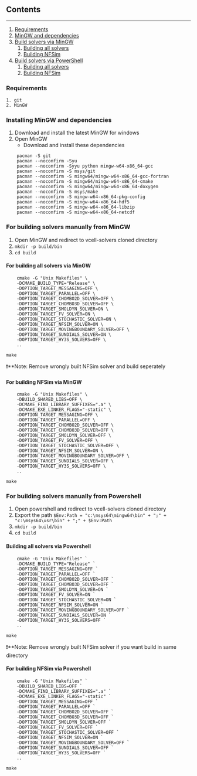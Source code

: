 ## Contents
------------

1. [Requirements](#requirements)
2. [MinGW and dependencies](#installing-mingw-and-dependencies)
3. [Build solvers via MinGW](#installing-mingw-and-dependencies)
    1. [Building all solvers](#for-building-all-solvers-via-mingw)
    2. [Building NFSim](#for-building-nfsim-via-mingw)
4. [Build solvers via PowerShell](#for-building-solvers-manually-from-powershell)
    1. [Building all solvers](#building-all-solvers-via-powershell)
    2. [Building NFSim](#for-building-nfsim-via-powershell)

### Requirements

    1. git
    2. MinGW

### Installing MinGW and dependencies

1. Download and install the latest MinGW for windows
2. Open MinGW
    - Download and install these dependencies

```
    pacman -S git
    pacman --noconfirm -Syu
    pacman --noconfirm -Syyu python mingw-w64-x86_64-gcc
    pacman --noconfirm -S msys/git
    pacman --noconfirm -S mingw64/mingw-w64-x86_64-gcc-fortran
    pacman --noconfirm -S mingw64/mingw-w64-x86_64-cmake
    pacman --noconfirm -S mingw64/mingw-w64-x86_64-doxygen
    pacman --noconfirm -S msys/make
    pacman --noconfirm -S mingw-w64-x86_64-pkg-config
    pacman --noconfirm -S mingw-w64-x86_64-hdf5
    pacman --noconfirm -S mingw-w64-x86_64-libzip
    pacman --noconfirm -S mingw-w64-x86_64-netcdf
```

### For building solvers manually from MinGW

1. Open MinGW and redirect to vcell-solvers cloned directory
2. `mkdir -p build/bin`
3. `cd build`

#### For building all solvers via MinGW

```
    cmake -G "Unix Makefiles" \
    -DCMAKE_BUILD_TYPE="Release" \
    -DOPTION_TARGET_MESSAGING=OFF \
    -DOPTION_TARGET_PARALLEL=OFF \
    -DOPTION_TARGET_CHOMBO2D_SOLVER=OFF \
    -DOPTION_TARGET_CHOMBO3D_SOLVER=OFF \
    -DOPTION_TARGET_SMOLDYN_SOLVER=ON \
    -DOPTION_TARGET_FV_SOLVER=ON \
    -DOPTION_TARGET_STOCHASTIC_SOLVER=ON \
    -DOPTION_TARGET_NFSIM_SOLVER=ON \
    -DOPTION_TARGET_MOVINGBOUNDARY_SOLVER=OFF \
    -DOPTION_TARGET_SUNDIALS_SOLVER=ON \
    -DOPTION_TARGET_HY3S_SOLVERS=OFF \
    ..
```

`make`

:exclamation:**Note: Remove wrongly built NFSim solver and build seperately

#### For building NFSim via MinGW

```
    cmake -G "Unix Makefiles" \
    -DBUILD_SHARED_LIBS=OFF \
    -DCMAKE_FIND_LIBRARY_SUFFIXES=".a" \
    -DCMAKE_EXE_LINKER_FLAGS="-static" \
    -DOPTION_TARGET_MESSAGING=OFF \
    -DOPTION_TARGET_PARALLEL=OFF \
    -DOPTION_TARGET_CHOMBO2D_SOLVER=OFF \
    -DOPTION_TARGET_CHOMBO3D_SOLVER=OFF \
    -DOPTION_TARGET_SMOLDYN_SOLVER=OFF \
    -DOPTION_TARGET_FV_SOLVER=OFF \
    -DOPTION_TARGET_STOCHASTIC_SOLVER=OFF \
    -DOPTION_TARGET_NFSIM_SOLVER=ON \
    -DOPTION_TARGET_MOVINGBOUNDARY_SOLVER=OFF \
    -DOPTION_TARGET_SUNDIALS_SOLVER=OFF \
    -DOPTION_TARGET_HY3S_SOLVERS=OFF \
    ..
```

`make`

### For building solvers manually from Powershell

1. Open powershell and redirect to vcell-solvers cloned directory
2. Export the path `$Env:Path = "c:\msys64\mingw64\bin" + ";" + "c:\msys64\usr\bin" + ";" + $Env:Path`
3. `mkdir -p build/bin`
4. `cd build`

#### Building all solvers via Powershell

```
    cmake -G "Unix Makefiles" `
    -DCMAKE_BUILD_TYPE="Release" `
    -DOPTION_TARGET_MESSAGING=OFF `
    -DOPTION_TARGET_PARALLEL=OFF `
    -DOPTION_TARGET_CHOMBO2D_SOLVER=OFF `
    -DOPTION_TARGET_CHOMBO3D_SOLVER=OFF `
    -DOPTION_TARGET_SMOLDYN_SOLVER=ON `
    -DOPTION_TARGET_FV_SOLVER=ON `
    -DOPTION_TARGET_STOCHASTIC_SOLVER=ON `
    -DOPTION_TARGET_NFSIM_SOLVER=ON `
    -DOPTION_TARGET_MOVINGBOUNDARY_SOLVER=OFF `
    -DOPTION_TARGET_SUNDIALS_SOLVER=ON `
    -DOPTION_TARGET_HY3S_SOLVERS=OFF `
    ..
```

`make`

:exclamation:**Note: Remove wrongly built NFSim solver if you want build in same directory

#### For building NFSim via Powershell

```
    cmake -G "Unix Makefiles" `
    -DBUILD_SHARED_LIBS=OFF `
    -DCMAKE_FIND_LIBRARY_SUFFIXES=".a" `
    -DCMAKE_EXE_LINKER_FLAGS="-static" `
    -DOPTION_TARGET_MESSAGING=OFF `
    -DOPTION_TARGET_PARALLEL=OFF `
    -DOPTION_TARGET_CHOMBO2D_SOLVER=OFF `
    -DOPTION_TARGET_CHOMBO3D_SOLVER=OFF `
    -DOPTION_TARGET_SMOLDYN_SOLVER=OFF `
    -DOPTION_TARGET_FV_SOLVER=OFF `
    -DOPTION_TARGET_STOCHASTIC_SOLVER=OFF `
    -DOPTION_TARGET_NFSIM_SOLVER=ON `
    -DOPTION_TARGET_MOVINGBOUNDARY_SOLVER=OFF `
    -DOPTION_TARGET_SUNDIALS_SOLVER=OFF `
    -DOPTION_TARGET_HY3S_SOLVERS=OFF `
    ..
```

`make`
